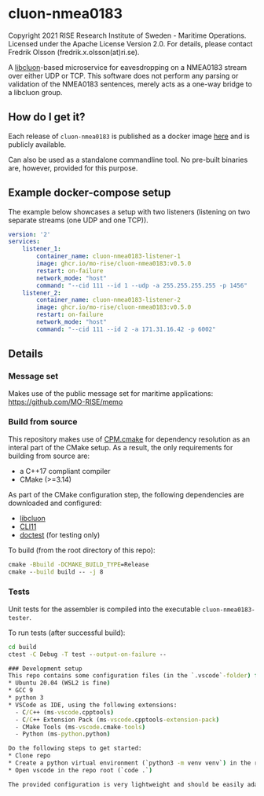 # cluon-nmea0183

Copyright 2021 RISE Research Institute of Sweden - Maritime Operations. Licensed under the Apache License Version 2.0. For details, please contact Fredrik Olsson (fredrik.x.olsson(at)ri.se).

A [libcluon](https://github.com/chrberger/libcluon)-based microservice for eavesdropping on a NMEA0183 stream over either UDP or TCP. This software does not perform any parsing or validation of the NMEA0183 sentences, merely acts as a one-way bridge to a libcluon group.

## How do I get it?
Each release of `cluon-nmea0183` is published as a docker image [here](https://github.com/orgs/MO-RISE/packages/container/package/cluon-nmea0183) and is publicly available.

Can also be used as a standalone commandline tool. No pre-built binaries are, however, provided for this purpose.

## Example docker-compose setup
The example below showcases a setup with two listeners (listening on two separate streams (one UDP and one TCP)).
```yaml
version: '2'
services:    
    listener_1:
        container_name: cluon-nmea0183-listener-1
        image: ghcr.io/mo-rise/cluon-nmea0183:v0.5.0
        restart: on-failure
        network_mode: "host"
        command: "--cid 111 --id 1 --udp -a 255.255.255.255 -p 1456"
    listener_2:
        container_name: cluon-nmea0183-listener-2
        image: ghcr.io/mo-rise/cluon-nmea0183:v0.5.0
        restart: on-failure
        network_mode: "host"
        command: "--cid 111 --id 2 -a 171.31.16.42 -p 6002"
```

## Details

### Message set
Makes use of the public message set for maritime applications: https://github.com/MO-RISE/memo

### Build from source
This repository makes use of [CPM.cmake](https://github.com/cpm-cmake/CPM.cmake) for dependency resolution as an interal part of the CMake setup. As a result, the only requirements for building from source are:
* a C++17 compliant compiler
* CMake (>=3.14)

As part of the CMake configuration step, the following dependencies are downloaded and configured:
* [libcluon](https://github.com/chrberger/libcluon)
* [CLI11](https://github.com/CLIUtils/CLI11)
* [doctest](https://github.com/onqtam/doctest) (for testing only)

To build (from the root directory of this repo):
```cmd
cmake -Bbuild -DCMAKE_BUILD_TYPE=Release
cmake --build build -- -j 8
```

### Tests

Unit tests for the assembler is compiled into the executable `cluon-nmea0183-tester`.

To run tests (after successful build):
```cmd
cd build
ctest -C Debug -T test --output-on-failure --

### Development setup
This repo contains some configuration files (in the `.vscode`-folder) for getting started easy on the following setup:
* Ubuntu 20.04 (WSL2 is fine)
* GCC 9
* python 3
* VSCode as IDE, using the following extensions:
  - C/C++ (ms-vscode.cpptools)
  - C/C++ Extension Pack (ms-vscode.cpptools-extension-pack)
  - CMake Tools (ms-vscode.cmake-tools)
  - Python (ms-python.python)

Do the following steps to get started:
* Clone repo
* Create a python virtual environment (`python3 -m venv venv`) in the root of the repo.
* Open vscode in the repo root (`code .`)

The provided configuration is very lightweight and should be easily adaptable to other enviroments/setups.

